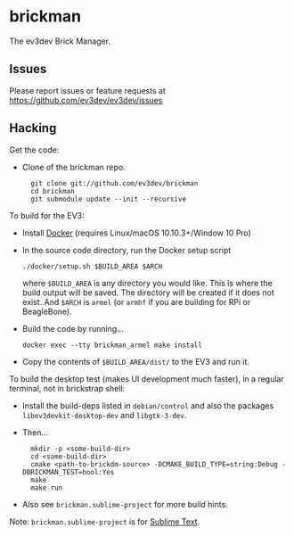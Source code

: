brickman
========

The ev3dev Brick Manager.

Issues
------

Please report issues or feature requests at https://github.com/ev3dev/ev3dev/issues

Hacking
-------

Get the code:

* Clone of the brickman repo.

        git clone git://github.com/ev3dev/brickman
        cd brickman
        git submodule update --init --recursive

To build for the EV3:

*   Install [Docker] (requires Linux/macOS 10.10.3+/Window 10 Pro)
*   In the source code directory, run the Docker setup script

        ./docker/setup.sh $BUILD_AREA $ARCH

    where `$BUILD_AREA` is any directory you would like. This is where the
    build output will be saved. The directory will be created if it does not
    exist. And `$ARCH` is `armel` (or `armhf` if you are building for RPi
    or BeagleBone).

*   Build the code by running...

        docker exec --tty brickman_armel make install

*   Copy the contents of `$BUILD_AREA/dist/` to the EV3 and run it.

[Docker]: https://www.docker.com/

To build the desktop test (makes UI development much faster), in a regular terminal,
not in brickstrap shell:

* Install the build-deps listed in `debian/control` and also the packages
  `libev3devkit-desktop-dev` and `libgtk-3-dev`.
* Then...

        mkdir -p <some-build-dir>
        cd <some-build-dir>
        cmake <path-to-brickdm-source> -DCMAKE_BUILD_TYPE=string:Debug -DBRICKMAN_TEST=bool:Yes
        make
        make run

* Also see `brickman.sublime-project` for more build hints.

Note: `brickman.sublime-project` is for [Sublime Text].

[Setup brickstrap]: https://github.com/ev3dev/ev3dev/wiki/Using-brickstrap-to-cross-compile-and-debug
[Sublime Text]: http://www.sublimetext.com/
